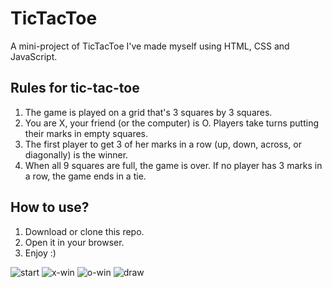 # TicTacToe
A mini-project of TicTacToe I've made myself using HTML, CSS and JavaScript.

## Rules for tic-tac-toe

1. The game is played on a grid that's 3 squares by 3 squares.
2. You are X, your friend (or the computer) is O. Players take turns putting their marks in empty squares.
3. The first player to get 3 of her marks in a row (up, down, across, or diagonally) is the winner.
4. When all 9 squares are full, the game is over. If no player has 3 marks in a row, the game ends in a tie.

## How to use?
1. Download or clone this repo.
2. Open it in your browser.
3. Enjoy :)

![start](https://user-images.githubusercontent.com/73690608/108707956-75727680-7519-11eb-9d3e-4a1fab9e2dd8.png)
![x-win](https://user-images.githubusercontent.com/73690608/108707960-77d4d080-7519-11eb-9ec2-62fe3e262b11.png)
![o-win](https://user-images.githubusercontent.com/73690608/108707964-7905fd80-7519-11eb-8e50-9c61700e569a.png)
![draw](https://user-images.githubusercontent.com/73690608/108707969-7a372a80-7519-11eb-98dd-14eade3d6efd.png)
